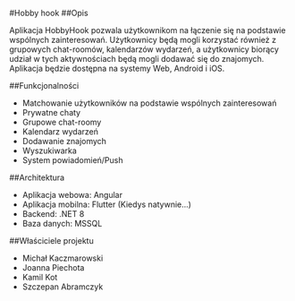 
#Hobby hook
##Opis

Aplikacja HobbyHook pozwala użytkownikom na łączenie się na podstawie wspólnych zainteresowań. Użytkownicy będą mogli korzystać również z grupowych chat-roomów, kalendarzów wydarzeń, a użytkownicy biorący udział w tych aktywnościach będą mogli dodawać się do znajomych. Aplikacja będzie dostępna na systemy Web, Android i iOS.

##Funkcjonalności
- Matchowanie użytkowników na podstawie wspólnych zainteresowań
- Prywatne chaty
- Grupowe chat-roomy
- Kalendarz wydarzeń
- Dodawanie znajomych
- Wyszukiwarka
- System powiadomień/Push

##Architektura
- Aplikacja webowa: Angular
- Aplikacja mobilna: Flutter (Kiedys natywnie...)
- Backend: .NET 8
- Baza danych: MSSQL 

##Właściciele projektu
- Michał Kaczmarowski
- Joanna Piechota
- Kamil Kot
- Szczepan Abramczyk